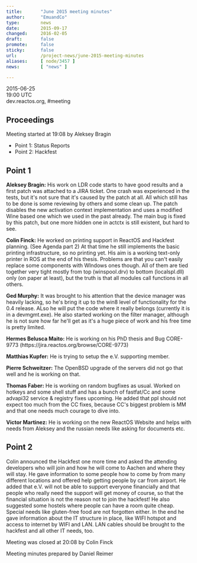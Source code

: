 ```yaml
---
title:       "June 2015 meeting minutes"
author:      "EmuandCo"
type:        news
date:        2015-09-17
changed:     2016-02-05
draft:       false
promote:     false
sticky:      false
url:         /project-news/june-2015-meeting-minutes
aliases:     [ node/3457 ]
news:        [ "news" ]

---
```


<p>2015-06-25<br />
	19:00 UTC<br />
	dev.reactos.org, #meeting</p>
<h2>Proceedings</h2>
<p>Meeting started at 19:08 by Aleksey Bragin</p>
<ul>
    <li>Point 1: Status Reports</li>
    <li>Point 2: Hackfest</li>
</ul>

<h2>Point 1</h2>
<p><b>Aleksey Bragin:</b> His work on LDR code starts to have good results and a first patch was attached to a JIRA ticket. One crash was experienced in the tests, but it's not sure that it's caused by the patch at all. All which still has to be done is some reviewing by others and some clean up. The patch disables the new activation context implementation and uses a modified Wine based one which we used in the past already. The main bug is fixed by this patch, but one more hidden one in actctx is still existent, but hard to see.</p>

<p><b>Colin Finck:</b> He worked on printing support in ReactOS and Hackfest planning. (See Agenda part 2) At that time he still implements the basic printing infrastructure, so no printing yet. His aim is a working text-only printer in ROS at the end of his thesis. Problems are that you can't easily replace some components with WIndows ones though. All of them are tied together very tight mostly from top (winspool.drv) to bottom (localspl.dll) only (on paper at least), but the truth is that all modules call functions in all others.</p>

<p><b>Ged Murphy:</b> It was brought to his attention that the device manager was heavily lacking, so he's bring it up to the win8 level of functionality for the 0.4 release. ALso he will put the code where it really belongs (currently it is in a devmgmt.exe). He also started working on the filter manager, although he is not sure how far he'll get as it's a huge piece of work and his free time is pretty limited.</p>

<p><b>Hermes Belusca Maito:</b> He is working on his PhD thesis and Bug CORE-9773 (https://jira.reactos.org/browse/CORE-9773)</p>

<p><b>Matthias Kupfer:</b> He is trying to setup the e.V. supporting member.</p>

<p><b>Pierre Schweitzer:</b> The OpenBSD upgrade of the servers did not go that well and he is working on that.</p>

<p><b>Thomas Faber:</b> He is working on random bugfixes as usual. Worked on hotkeys and some shell stuff and has a bunch of fastfat/Cc and some advapi32 service & registry fixes upcoming. He added that ppl should not expect too much from the CC fixes, because CC's biggest problem is MM and that one needs much courage to dive into.</p>

<p><b>Victor Martinez:</b> He is working on the new ReactOS Website and helps with needs from Aleksey and the russian needs like asking for documents etc.</p>

<h2>Point 2</h2>
<p>Colin announced the Hackfest one more time and asked the attending developers who will join and how he will come to Aachen and where they will stay. He gave information to some people how to come by from many different locations and offered help getting people by car from airport. He added that e.V. will not be able to support everyone financially and that people who really need the support will get money of course, so that the financial situation is not the reason not to join the hackfest! He also suggested some hostels where people can have a room quite cheap. Special needs like gluten-free food are not forgotten either. In the end he gave information about the IT structure in place, like WIFI hotspot and access to internet by WIFI and LAN. LAN cables should be brought to the hackfest and all other IT needs, too.</p>

<p>Meeting was closed at 20:08 by Colin Finck</p>
<p>Meeting minutes prepared by Daniel Reimer</p>
